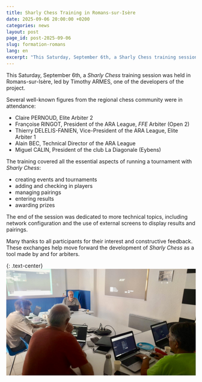 ```yaml
---
title: Sharly Chess Training in Romans-sur-Isère
date: 2025-09-06 20:00:00 +0200
categories: news
layout: post
page_id: post-2025-09-06
slug: formation-romans
lang: en
excerpt: "This Saturday, September 6th, a Sharly Chess training session was held in Romans-sur-Isère, led by Timothy ARMES, one of the developers of the project."
---
```


This Saturday, September 6th, a _Sharly Chess_ training session was held in Romans-sur-Isère, led by Timothy ARMES, one of the developers of the project.

Several well-known figures from the regional chess community were in attendance:
- Claire PERNOUD, Elite Arbiter 2
- Françoise RINGOT, President of the ARA League, _FFE_ Arbiter (Open 2)
- Thierry DELELIS-FANIEN, Vice-President of the ARA League, Elite Arbiter 1
- Alain BEC, Technical Director of the ARA League
- Miguel CALIN, President of the club La Diagonale (Eybens)

The training covered all the essential aspects of running a tournament with _Sharly Chess_:
- creating events and tournaments
- adding and checking in players
- managing pairings
- entering results
- awarding prizes

The end of the session was dedicated to more technical topics, including network configuration and the use of external screens to display results and pairings.

Many thanks to all participants for their interest and constructive feedback. These exchanges help move forward the development of _Sharly Chess_ as a tool made by and for arbiters.

{: .text-center}
![Confirmation request for restoring from quarantine](/assets/images/2025097-training/training.jpg)
